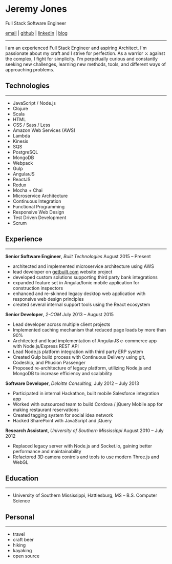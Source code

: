 # Jeremy Jones
Full Stack Software Engineer

[email](mailto:banjeremy@gmail.com) | [github](https://github.com/banjeremy) | [linkedin](https://linkedin.com/in/banjeremy) | [blog](http://blog.jeremyjones.tech)

----------
I am an experienced Full Stack Engineer and aspiring Architect.
I'm passionate about my craft and I strive for perfection.
As a warrior ⚔ against the complex, I fight for simplicity.
I'm perpetually curious and constantly seeking new challenges, learning new methods, tools, and different ways of approaching problems.


## Technologies
------------
- JavaScript / Node.js
- Clojure
- Scala
- HTML
- CSS / Sass / Less
- Amazon Web Services (AWS)
- Lambda
- Kinesis
- SQS
- PostgreSQL
- MongoDB
- Webpack
- Gulp
- AngularJS
- ReactJS
- Redux
- Mocha + Chai
- Microservice Architecture
- Continuous Integration
- Functional Programming
- Responsive Web Design
- Test Driven Development
- Scrum

## Experience
----------
**Senior Software Engineer**, *Built Technologies* August 2015 – Present
- architected and implemented microservice architecture using AWS
- lead developer on [getbuilt.com](http://getbuilt.com) website project
- developed custom solutions supporting third party bank integrations
- expanded feature set in Angular/Ionic mobile application for construction inspectors
- enhanced and re-skinned legacy desktop web application with responsive web design principles
- created several internal support tools using the React ecosystem

**Senior Developer**, *2-COM* July 2013 – August 2015
- Lead developer across multiple client projects
- Implemented caching mechanism that reduced page loads by more than 90%
- Architected and lead implementation of AngularJS e-commerce app with Node.js/Express REST API
- Lead Node.js platform integration with third party ERP system
- Created Gulp build process with Continuous Delivery using git, Codeship, and Phusion Passenger
- Proposed re-architecture of legacy platform, utilizing Node.js and MongoDB to increase efficiency and scalability

**Software Developer**, *Deloitte Consulting*, July 2012 – July 2013
- Participated in internal Hackathon, built mobile Salesforce integration app
- Worked with outsourced team to build Cordova / jQuery Mobile app for making restaurant reservations
- Created tagging system for social idea network
- Hacked SharePoint with JavaScript and jQuery

**Research Assistant**, *University of Southern Mississippi* August 2010 – July 2012
- Replaced legacy server with Node.js and Socket.io, gaining better performance and maintainability
- Refactored 3D camera controls and tools to use modern Three.js and WebGL

## Education
------------
* University of Southern Mississippi, Hattiesburg, MS – B.S. Computer Science

## Personal
-----------
- travel
- craft beer
- hiking
- kayaking
- open source
